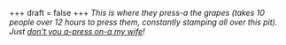 
+++
draft = false
+++
_This is where they press-a the grapes (takes 10 people over 12 hours to press them, constantly stamping all over this pit). Just [don't you a-press on-a my wife](http://en.wikipedia.org/wiki/The_Big_Store)!_
